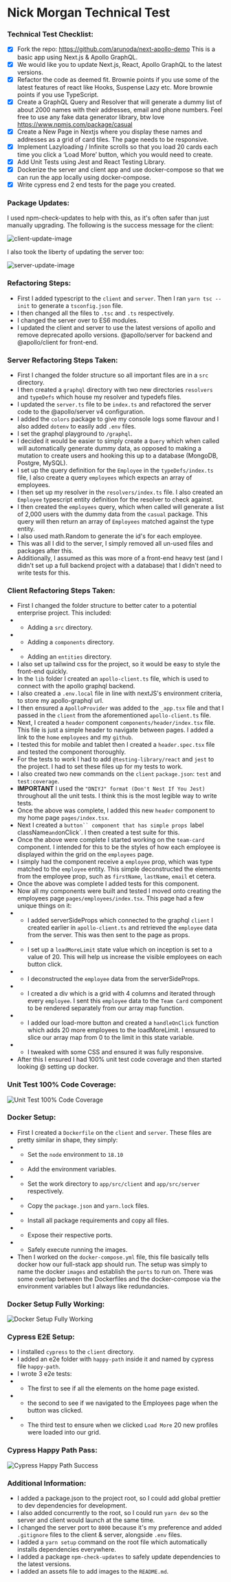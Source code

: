 # Nick Morgan Technical Test

### Technical Test Checklist:
- [x] Fork the repo: https://github.com/arunoda/next-apollo-demo This is a basic app using Next.js & Apollo GraphQL.
- [x] We would like you to update Next.js, React, Apollo GraphQL to the latest versions.
- [x] Refactor the code as deemed fit. Brownie points if you use some of the latest features of react like Hooks, Suspense Lazy etc. More brownie points if you use TypeScript.  
- [x] Create a GraphQL Query and Resolver that will generate a dummy list of about 2000 names with their addresses, email and phone numbers. Feel free to use any fake data generator library, btw love https://www.npmjs.com/package/casual
- [x] Create a New Page in Nextjs where you display these names and addresses as a grid of card tiles.  The page needs to be responsive.
- [x] Implement Lazyloading  / Infinite scrolls so that  you load 20 cards each time you click a ‘Load More’ button, which you would need to create.  
- [x] Add Unit Tests using Jest and React Testing Library.
- [x] Dockerize the server and client app and use docker-compose so that we can run the app locally using docker-compose.
- [x] Write cypress end 2 end tests for the page you created.

### Package Updates:
I used npm-check-updates to help with this, as it's often safer than just manually upgrading. The following is the success message for the client:

![client-update-image](./assets/client-update.png)

I also took the liberty of updating the server too:

![server-update-image](./assets/server-update.png)

### Refactoring Steps:
- First I added typescript to the `client` and `server`. Then I ran `yarn tsc --init` to generate a `tsconfig.json` file.
- I then changed all the files to `.tsc` and `.ts` respectively.
- I changed the server over to ES6 modules.
- I updated the client and server to use the latest versions of apollo and remove deprecated apollo versions. @apollo/server for backend and @apollo/client for front-end.

### Server Refactoring Steps Taken:
- First I changed the folder structure so all important files are in a `src` directory.
- I then created a `graphql` directory with two new directories `resolvers` and `typeDefs` which house my resolver and typedefs files.
- I updated the `server.ts` file to be `index.ts` and refactored the server code to the @apollo/server v4 configuration.
- I added the `colors` package to give my console logs some flavour and I also added `dotenv` to easily add `.env` files.
- I set the graphql playground to `/graphql`.
- I decided it would be easier to simply create a `Query` which when called will automatically generate dummy data, as opposed to making a mutation to create users and hooking this up to a database (MongoDB, Postgre, MySQL). 
- I set up the query definition for the `Employee` in the `typeDefs/index.ts` file, I also create a query `employees` which expects an array of employees.
- I then set up my resolver in the `resolvers/index.ts` file. I also created an `Employee` typescript entity definition for the resolver to check against.
- I then created the  `employees` query, which when called will generate a list of 2,000 users with the dummy data from the `casual` package. This query will then return an array of `Employees` matched against the type entity.
- I also used math.Random to generate the id's for each employee. 
- This was all I did to the server, I simply removed all un-used files and packages after this. 
- Additionally, I assumed as this was more of a front-end heavy test (and I didn't set up a full backend project with a database) that I didn't need to write tests for this.

### Client Refactoring Steps Taken:
- First I changed the folder structure to better cater to a potential enterprise project. This included:
- - Adding a `src` directory.
- - Adding a `components` directory.
- - Adding an `entities` directory.
- I also set up tailwind css for the project, so it would be easy to style the front-end quickly. 
- In the `lib` folder I created an `apollo-client.ts` file, which is used to connect with the apollo graphql backend.
- I also created a `.env.local` file in line with nextJS's environment criteria, to store my apollo-graphql url.
- I then ensured a `ApolloProvider` was added to the `_app.tsx` file and that I passed in the `client` from the aforementioned `apollo-client.ts` file.
- Next, I created a `header` component `components/header/index.tsx` file. This file is just a simple header to navigate between pages. I added a link to the `home` `employees` and my `github`.
- I tested this for mobile and tablet then I created a `header.spec.tsx` file and tested the component thoroughly.
- For the tests to work I had to add `@testing-library/react` and `jest` to the project. I had to set these files up for my tests to work.
- I also created two new commands on the `client` `package.json`: `test` and `test:coverage`.
- **IMPORTANT** I used the `"DNIYJ" format (Don't Nest If You Jest) `throughout all the unit tests. I think this is the most legible way to write tests.
- Once the above was complete, I added this new `header` component to my home page `pages/index.tsx`.
- Next I created a `button`` component that has simple props `label` `className` and `onClick`. I then created a test suite for this.
- Once the above were complete I started working on the `team-card` component. I intended for this to be the styles of how each employee is displayed within the grid on the `employees` page.
- I simply had the component receive a `employee` prop, which was type matched to the `employee` entity. This simple deconstructed the elements from the employee prop, such as `firstName`, `lastName`, `email` et cetera.
- Once the above was complete I added tests for this component. 
- Now all my components were built and tested I moved onto creating the employees page `pages/employees/index.tsx`. This page had a few unique things on it:
- - I added serverSideProps which connected to the graphql `client` I created earlier in `apollo-client.ts` and retrieved the `employee` data from the server. This was then sent to the page as props.
- - I set up a `loadMoreLimit` state value which on inception is set to a value of 20. This will help us increase the visible employees on each button click.
- - I deconstructed the `employee` data from the serverSideProps.
- - I created a div which is a grid with 4 columns and iterated through every `employee`. I sent this `employee` data to the `Team Card` component to be rendered separately from our array map function.
- - I added our load-more button and created a `handleOnClick` function which adds 20 more employees to the loadMoreLimit. I ensured to slice our array map from 0 to the limit in this state variable.
- - I tweaked with some CSS and ensured it was fully responsive. 
- After this I ensured I had 100% unit test code coverage and then started looking @ setting up docker. 

### Unit Test 100% Code Coverage:
![Unit Test 100% Code Coverage](./assets/unit-test-coverage.png)

### Docker Setup:
- First I created a `Dockerfile` on the `client` and `server`. These files are pretty similar in shape, they simply:
- - Set the `node` environment to `18.10`
- - Add the environment variables.
- - Set the work directory to `app/src/client` and `app/src/server` respectively.
- - Copy the `package.json` and `yarn.lock` files.
- - Install all package requirements and copy all files.
- - Expose their respective ports.
- - Safely execute running the images.
- Then I worked on the `docker-compose.yml` file, this file basically tells docker how our full-stack app should run. The setup was simply to name the docker `images` and establish the `ports` to run on. There was some overlap between the Dockerfiles and the docker-compose via the environment variables but I always like redundancies.

### Docker Setup Fully Working:
![Docker Setup Fully Working](./assets/docker-preview.png)

### Cypress E2E Setup:
- I installed `cypress` to the `client` directory.
- I added an e2e folder with `happy-path` inside it and named by cypress file `happy-path`.
- I wrote 3 e2e tests:
- - The first to see if all the elements on the home page existed.
- - the second to see if we navigated to the Employees page when the button was clicked.
- - The third test to ensure when we clicked `Load More` 20 new profiles were loaded into our grid.

### Cypress Happy Path Pass:
![Cypress Happy Path Success](./assets/happy-path.png)

### Additional Information:
- I added a package.json to the project root, so I could add global prettier to dev dependencies for development.
- I also added concurrently to the root, so I could run `yarn dev` so the server and client would launch at the same time.
- I changed the server port to `8000` because it's my preference and added `.gitignore` files to the client & server, alongside `.env` files.
- I added a `yarn setup` command on the root file which automatically installs dependencies everywhere.
- I added a package `npm-check-updates` to safely update dependencies to the latest versions.
- I added an assets file to add images to the `README.md`.

